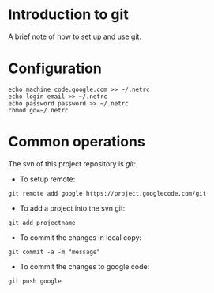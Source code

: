 # Introduction to git #

A brief note of how to set up and use git.

# Configuration #
```
echo machine code.google.com >> ~/.netrc
echo login email >> ~/.netrc
echo password password >> ~/.netrc
chmod go=~/.netrc
```
# Common operations #

The svn of this project repository is _git_:
  * To setup remote:
```
git remote add google https://project.googlecode.com/git
```
  * To add a project into the svn git:
```
git add projectname
```
  * To commit the changes in local copy:
```
git commit -a -m "message"
```
  * To commit the changes to google code:
```
git push google
```